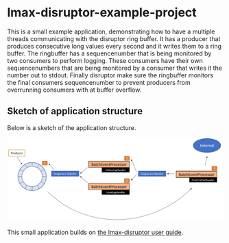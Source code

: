 # lmax-disruptor-example-project
This is a small example application, demonstrating how to have a multiple threads communicating with the disruptor ring buffer. It has a producer that produces consecutive long values every second and it writes them to a ring buffer. The ringbuffer has a sequencenumber that is being monitored by two consumers to perform logging. These consumers have their own sequencenumbers that are being monitored by a consumer that writes it the number out to stdout. Finally disruptor make sure the ringbuffer monitors the final consumers sequencenumber to prevent producers from overrunning consumers with at buffer overflow.

## Sketch of application structure
Below is a sketch of the application structure.

![Sketch of the application structure](/sketch.png)

This small application builds on [the lmax-disruptor user guide](https://lmax-exchange.github.io/disruptor/user-guide/index.html).
